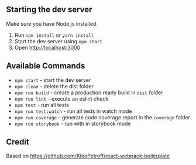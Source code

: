 ## Starting the dev server

Make sure you have Node.js installed.

1. Run `npm install` or `yarn install`
2. Start the dev server using `npm start`
3. Open [http://localhost:3000](http://localhost:3000)

## Available Commands

* `npm start` - start the dev server
* `npm clean` - delete the dist folder
* `npm run build` - create a production ready build in `dist` folder
* `npm run lint` - execute an eslint check
* `npm test` - run all tests
* `npm run test:watch` - run all tests in watch mode
* `npm run coverage` - generate code coverage report in the `coverage` folder
* `npm run storybook` - run with in storybook mode

## Credit

Based on https://github.com/KleoPetroff/react-webpack-boilerplate
